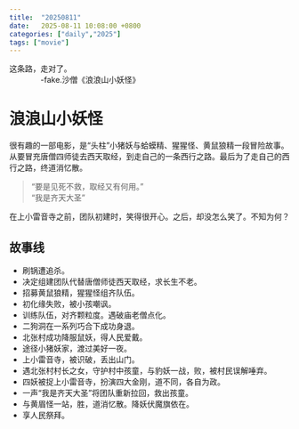 ```yaml
---
title:  "20250811"
date:   2025-08-11 10:08:00 +0800
categories: ["daily","2025"]
tags: ["movie"]
---
```


这条路，走对了。  
&emsp;&emsp;&emsp;&emsp;-fake.沙僧《浪浪山小妖怪》

# 浪浪山小妖怪

很有趣的一部电影，是“头柱”小猪妖与蛤蟆精、猩猩怪、黄鼠狼精一段冒险故事。从要冒充唐僧四师徒去西天取经，到走自己的一条西行之路。最后为了走自己的西行之路，终道消忆散。

>“要是见死不救，取经又有何用。”  
>“我是齐天大圣”

在上小雷音寺之前，团队初建时，笑得很开心。之后，却没怎么笑了。不知为何？

## 故事线

- 刷锅遭追杀。
- 决定组建团队代替唐僧师徒西天取经，求长生不老。
- 招募黄鼠狼精，猩猩怪组齐队伍。
- 初化缘失败，被小孩嘲讽。
- 训练队伍，对齐颗粒度。遇破庙老僧点化。
- 二狗洞在一系列巧合下成功身退。
- 北张村成功降服鼠妖，得人民爱戴。
- 途径小猪妖家，渡过美好一夜。
- 上小雷音寺，被识破，丢出山门。
- 遇北张村村长之女，守护村中孩童，与豹妖一战，败，被村民误解唾弃。
- 四妖被捉上小雷音寺，扮演四大金刚，道不同，各自为政。
- 一声“我是齐天大圣”将团队重新拉回，救出孩童。
- 与黄眉怪一站，胜，道消忆散。降妖伏魔旗依在。
- 享人民祭拜。
